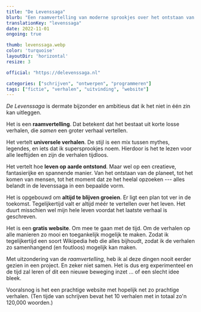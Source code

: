 ```yaml
---
title: "De Levenssaga"
blurb: "Een raamvertelling van moderne sprookjes over het ontstaan van het leven op aarde."
translationKey: "levenssaga"
date: 2022-11-01
ongoing: true

thumb: levenssaga.webp
color: 'turquoise'
layoutDir: 'horizontal'
resize: 3

official: "https://delevenssaga.nl"

categories: ["schrijven", "ontwerpen", "programmeren"]
tags: ["fictie", "verhalen", "uitvinding", "website"]
---
```


_De Levenssaga_ is dermate bijzonder en ambitieus dat ik het niet in één zin kan uitleggen.

Het is een **raamvertelling**. Dat betekent dat het bestaat uit korte losse verhalen, die _samen_ een groter verhaal vertellen.

Het vertelt **universele verhalen**. De stijl is een mix tussen mythes, legendes, en iets dat ik supersprookjes noem. Hierdoor is het te lezen voor alle leeftijden en zijn de verhalen tijdloos.

Het vertelt hoe **leven op aarde ontstond**. Maar wel op een creatieve, fantasierijke en spannende manier. Van het ontstaan van de planeet, tot het komen van mensen, tot het moment dat ze het heelal opzoeken --- alles belandt in de levenssaga in een bepaalde vorm.

Het is opgebouwd om **altijd te blijven groeien**. Er ligt een plan tot ver in de toekomst. Tegelijkertijd valt er altijd méér te vertellen over het leven. Het duurt misschien wel mijn hele leven voordat het laatste verhaal is geschreven.

Het is een **gratis website**. Om mee te gaan met de tijd. Om de verhalen op alle manieren zo mooi en toegankelijk mogelijk te maken. Zodat ik tegelijkertijd een soort Wikipedia heb die alles bijhoudt, zodat ik de verhalen zo samenhangend (en foutloos) mogelijk kan maken.

Met uitzondering van de _raamvertelling_, heb ik al deze dingen nooit eerder gezien in een project. En zeker niet samen. Het is dus erg experimenteel en de tijd zal leren of dit een nieuwe beweging inzet ... of een slecht idee bleek.

Vooralsnog is het een prachtige website met hopelijk net zo prachtige verhalen. (Ten tijde van schrijven bevat het 10 verhalen met in totaal zo'n 120,000 woorden.)

